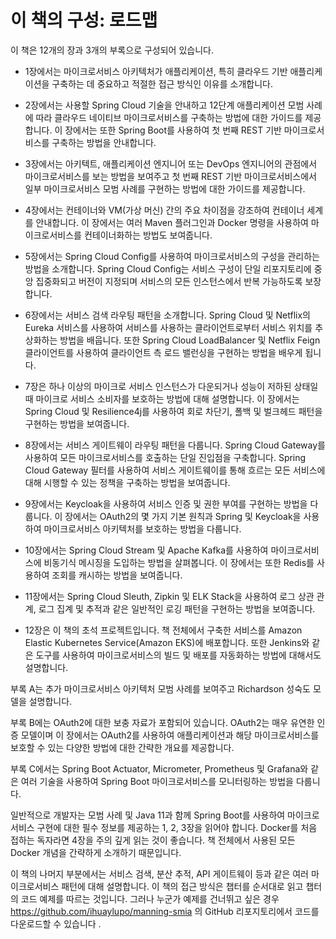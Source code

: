 
# 이 책의 구성: 로드맵

이 책은 12개의 장과 3개의 부록으로 구성되어 있습니다.

- 1장에서는 마이크로서비스 아키텍처가 애플리케이션, 특히 클라우드 기반 애플리케이션을 구축하는 데 중요하고 적절한 접근 방식인 이유를 소개합니다.

- 2장에서는 사용할 Spring Cloud 기술을 안내하고 12단계 애플리케이션 모범 사례에 따라 클라우드 네이티브 마이크로서비스를 구축하는 방법에 대한 가이드를 제공합니다. 이 장에서는 또한 Spring Boot를 사용하여 첫 번째 REST 기반 마이크로서비스를 구축하는 방법을 안내합니다.

- 3장에서는 아키텍트, 애플리케이션 엔지니어 또는 DevOps 엔지니어의 관점에서 마이크로서비스를 보는 방법을 보여주고 첫 번째 REST 기반 마이크로서비스에서 일부 마이크로서비스 모범 사례를 구현하는 방법에 대한 가이드를 제공합니다.

- 4장에서는 컨테이너와 VM(가상 머신) 간의 주요 차이점을 강조하여 컨테이너 세계를 안내합니다. 이 장에서는 여러 Maven 플러그인과 Docker 명령을 사용하여 마이크로서비스를 컨테이너화하는 방법도 보여줍니다.

- 5장에서는 Spring Cloud Config를 사용하여 마이크로서비스의 구성을 관리하는 방법을 소개합니다. Spring Cloud Config는 서비스 구성이 단일 리포지토리에 중앙 집중화되고 버전이 지정되며 서비스의 모든 인스턴스에서 반복 가능하도록 보장합니다.

- 6장에서는 서비스 검색 라우팅 패턴을 소개합니다. Spring Cloud 및 Netflix의 Eureka 서비스를 사용하여 서비스를 사용하는 클라이언트로부터 서비스 위치를 추상화하는 방법을 배웁니다. 또한 Spring Cloud LoadBalancer 및 Netflix Feign 클라이언트를 사용하여 클라이언트 측 로드 밸런싱을 구현하는 방법을 배우게 됩니다.

- 7장은 하나 이상의 마이크로 서비스 인스턴스가 다운되거나 성능이 저하된 상태일 때 마이크로 서비스 소비자를 보호하는 방법에 대해 설명합니다. 이 장에서는 Spring Cloud 및 Resilience4j를 사용하여 회로 차단기, 폴백 및 벌크헤드 패턴을 구현하는 방법을 보여줍니다.

- 8장에서는 서비스 게이트웨이 라우팅 패턴을 다룹니다. Spring Cloud Gateway를 사용하여 모든 마이크로서비스를 호출하는 단일 진입점을 구축합니다. Spring Cloud Gateway 필터를 사용하여 서비스 게이트웨이를 통해 흐르는 모든 서비스에 대해 시행할 수 있는 정책을 구축하는 방법을 보여줍니다.

- 9장에서는 Keycloak을 사용하여 서비스 인증 및 권한 부여를 구현하는 방법을 다룹니다. 이 장에서는 OAuth2의 몇 가지 기본 원칙과 Spring 및 Keycloak을 사용하여 마이크로서비스 아키텍처를 보호하는 방법을 다룹니다.

- 10장에서는 Spring Cloud Stream 및 Apache Kafka를 사용하여 마이크로서비스에 비동기식 메시징을 도입하는 방법을 살펴봅니다. 이 장에서는 또한 Redis를 사용하여 조회를 캐시하는 방법을 보여줍니다.

- 11장에서는 Spring Cloud Sleuth, Zipkin 및 ELK Stack을 사용하여 로그 상관 관계, 로그 집계 및 추적과 같은 일반적인 로깅 패턴을 구현하는 방법을 보여줍니다.

- 12장은 이 책의 초석 프로젝트입니다. 책 전체에서 구축한 서비스를 Amazon Elastic Kubernetes Service(Amazon EKS)에 배포합니다. 또한 Jenkins와 같은 도구를 사용하여 마이크로서비스의 빌드 및 배포를 자동화하는 방법에 대해서도 설명합니다.

부록 A는 추가 마이크로서비스 아키텍처 모범 사례를 보여주고 Richardson 성숙도 모델을 설명합니다.

부록 B에는 OAuth2에 대한 보충 자료가 포함되어 있습니다. OAuth2는 매우 유연한 인증 모델이며 이 장에서는 OAuth2를 사용하여 애플리케이션과 해당 마이크로서비스를 보호할 수 있는 다양한 방법에 대한 간략한 개요를 제공합니다.

부록 C에서는 Spring Boot Actuator, Micrometer, Prometheus 및 Grafana와 같은 여러 기술을 사용하여 Spring Boot 마이크로서비스를 모니터링하는 방법을 다룹니다.

일반적으로 개발자는 모범 사례 및 Java 11과 함께 Spring Boot를 사용하여 마이크로서비스 구현에 대한 필수 정보를 제공하는 1, 2, 3장을 읽어야 합니다. Docker를 처음 접하는 독자라면 4장을 주의 깊게 읽는 것이 좋습니다. 책 전체에서 사용된 모든 Docker 개념을 간략하게 소개하기 때문입니다.

이 책의 나머지 부분에서는 서비스 검색, 분산 추적, API 게이트웨이 등과 같은 여러 마이크로서비스 패턴에 대해 설명합니다. 이 책의 접근 방식은 챕터를 순서대로 읽고 챕터의 코드 예제를 따르는 것입니다. 그러나 누군가 예제를 건너뛰고 싶은 경우 https://github.com/ihuaylupo/manning-smia 의 GitHub 리포지토리에서 코드를 다운로드할 수 있습니다 .